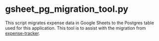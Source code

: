 # gsheet_pg_migration_tool.py

This script migrates expense data in Google Sheets to the Postgres table used for this application. 
This tool is to assist with the migration from [expense-tracker](https://github.com/dhruv282/expense-tracker).
